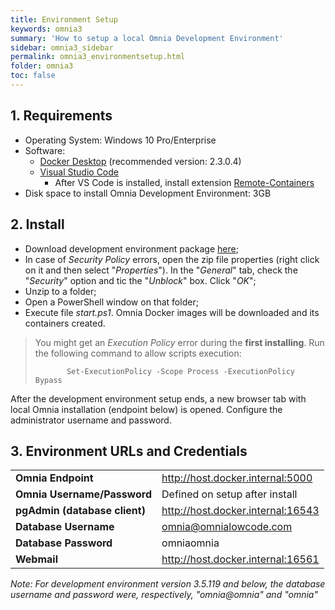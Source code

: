 ```yaml
---
title: Environment Setup
keywords: omnia3
summary: 'How to setup a local Omnia Development Environment'
sidebar: omnia3_sidebar
permalink: omnia3_environmentsetup.html
folder: omnia3
toc: false
---
```


## 1. Requirements

- Operating System: Windows 10 Pro/Enterprise
- Software:
  - [Docker Desktop](https://www.docker.com/products/docker-desktop) (recommended version: 2.3.0.4)
  - [Visual Studio Code](https://code.visualstudio.com/download)
    - After VS Code is installed, install extension [Remote-Containers](https://marketplace.visualstudio.com/items?itemName=ms-vscode-remote.remote-containers)
- Disk space to install Omnia Development Environment: 3GB

## 2. Install

- Download development environment package [here](omnia3_downloads.html);
- In case of _Security Policy_ errors, open the zip file properties (right click on it and then select "_Properties_"). In the "_General_" tab, check the "_Security_" option and tic the "_Unblock_" box. Click "_OK_";
- Unzip to a folder;
- Open a PowerShell window on that folder;
- Execute file _start.ps1_. Omnia Docker images will be downloaded and its containers created.

> You might get an _Execution Policy_ error during the **first installing**. Run the following command to allow scripts execution:
>
> ```
>        Set-ExecutionPolicy -Scope Process -ExecutionPolicy Bypass
> ```

After the development environment setup ends, a new browser tab with local Omnia installation (endpoint below) is opened. Configure the administrator username and password.

## 3. Environment URLs and Credentials

|                               |                                   |
| :---------------------------- | :-------------------------------- |
| **Omnia Endpoint**            | http://host.docker.internal:5000  |
| **Omnia Username/Password**   | Defined on setup after install    |
| **pgAdmin (database client)** | http://host.docker.internal:16543 |
| **Database Username**         | omnia@omnialowcode.com            |
| **Database Password**         | omniaomnia                        |
| **Webmail**                   | http://host.docker.internal:16561 |

_Note: For development environment version 3.5.119 and below, the database username and password were, respectively, "omnia@omnia" and "omnia"_